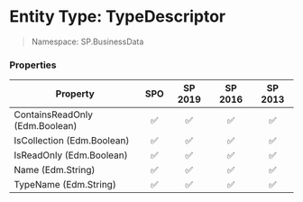 # Entity Type: TypeDescriptor

> Namespace: SP.BusinessData

### Properties

Property | SPO | SP 2019 | SP 2016 | SP 2013
----------|:---:|:-------:|:-------:|:-------:
ContainsReadOnly (Edm.Boolean) | ✅ | ✅ | ✅ | ✅
IsCollection (Edm.Boolean) | ✅ | ✅ | ✅ | ✅
IsReadOnly (Edm.Boolean) | ✅ | ✅ | ✅ | ✅
Name (Edm.String) | ✅ | ✅ | ✅ | ✅
TypeName (Edm.String) | ✅ | ✅ | ✅ | ✅